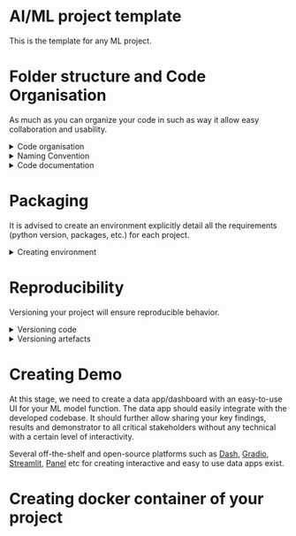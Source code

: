 # AI/ML project template
This is the template for any ML project.
# Folder structure and Code Organisation
As much as you can organize your code in such as way it allow easy collaboration and usability. 
<details>
  <summary>Code organisation</summary>

## Code organisation
As much as you can organize your code in such as way it allow easy collaboration and usability. It is recommended to  organise the code based on the part of the pipeline you are creating such as (data, training, prediction, etc.). It consits the following folder structures.

```python

artefacts/
code/
dataset/
```

- **artefacts**        should have all the relevent artefacts of the project.
- **code**             should have all the relevent source-code of the project.
- **datasets**         should have all the datasets of the project here.


</details>

<details>
  <summary>Naming Convention</summary>

This post provide a detailed guideline on how to [structure and organise python code like a pro](https://guicommits.com/organize-python-code-like-a-pro/)
## Naming Convention

</details>

<details>
  <summary>Code documentation</summary>

## Documentation
Documentation provides the best way for organizing the code. It facilitates easy collaboration, code readability and usability.  As much as you could, it recommended to provide the following aspects as part of the documentation:
- Comments: Terse descriptions of why a piece of code exists.
- Typing: Specification of a function's inputs and outputs data types, providing insight into what a function consumes and produces at a glance.
```python
def sensor_data(seq: Sequence, max_seq_len: int = 0) -> np.ndarray:
    ...
    return data
```
- Docstrings: This is a meaningful description that describes the overall function or module and arguments, returns, etc.
>If you're using [Visual Studio Code](https://code.visualstudio.com/) (highly recommend), you should get the free Python Docstrings Generator extension so you can type """ under a function and then hit the Shift key to generate a template docstring. It will autofill parts of the docstring using the typing information and even exception in your code!

- Documentation: A rendered webpage that summarizes all the functions, classes, API calls, workflows, examples, etc., so we can view and traverse through the code base without actually having to look at the code just yet. You will create the documentation automatically from the codebase using the docstring provided.

</details>





# Packaging
It is advised to  create an environment explicitly detail all the requirements (python version, packages, etc.) for each project.
<details>
  <summary>Creating environment</summary>

## Packaging
There are many recommended options when it comes to packaging in Python such virtualenv or anaconda environment. 

To use virtualen you have to follow the following steps:
1. Installing virtualenv (Documentation https://virtualenv.pypa.io/en/stable/)

	`pip install virtualenv`
	
    OR

	`sudo apt install virtualenv`
2.  Create virtualenv with no libraries from your existing python installation

	`python3 -m venv imr_venv` or `virtualenv imr_venv` on windows computers.

3.  Active virtualenv

	`source imr_venv/bin/activate` or ``.\imr_venv\Scripts\activate`` or windows machine

4. Installing packages

	```pip install package_name4```.

5. Generate requirements.txt.  This gives the list of packages, and it’s version.

	`pip freeze > requirements.txt`

6. Install requirements from requirements.txt

	`pip install -r requirements.txt`


If you are interested on using conda environment 

1. Install [anaconda]() or [miniconda]()
2. Create  conda environment with specific python versions too. 

	```conda create -n imr_env python=3```
3. Activate conda environment
   ````conda activate mr_env``

4. Install packages
   ````conda install package_name````

5. Generate environment.yml.  This gives the list of packages, and it’s version.

	 ```conda env create -f environment.yml```

6. To list the package, we need to use the below command.

	````conda env list````


</details>

# Reproducibility
Versioning your project will ensure reproducible behavior.
<details>
  <summary>Versioning code</summary>


Versioning your project will ensure reproducible behavior. Versioning control is a fundamental tool in most software engineering. It tracks any change done to code, allowing the user to review the entire history of changes and possibly revert to an older version.

IMR uses [gitlab](https://about.gitlab.com/) withich a git cloud-based versioning services. For basic understanding of versionong commands and best practises we recommdend following this [tutorial](https://madewithml.com/courses/mlops/versioning/) and this [video talk](https://uniroma1.zoom.us/rec/play/4BEYvgGL1bpRL-MkiYXAov3Tz1GN-wSGeTVvPf7UynX4q4tUgQt1bZxN4ntwsJsiMibPPW1zs-Oseo79.txvOV6rsEWUTD4E-?startTime=1620371740000&_x_zm_rtaid=hRUVAhTGR_CmUB4ZpoGC9g.1622727125231.275d841bc3fd05ba570cd859a8587554&_x_zm_rhtaid=752)

Follow [this installation instruction](https://git-scm.com/book/en/v2/Getting-Started-Installing-Git) to install git environment in your computer.

After installation make sure yo set up use-mane and email.
````git config --global user.name "imr_user"````

````git config --global user.email imr_user@imr.ie ```` 

</details>

<details>
  <summary>Versioning artefacts</summary>

It is important to version the data and artfects associated with your project. We will use the [Data Version Control (DVC)](https://dvc.org/) library for it's simplicity, rich features and most importantly modularity.  DVC interact perfectly with Git.



 DVC has lots of other useful features (metrics, experiments, etc.) so be sure to explore those as well.
Versioning your project will ensure reproducible behavior.

To use DVC
1. Install  DVC
   
   ``pip install dvc``

   or download DVC version for your OS by following this [link](https://dvc.org/)

2. Initialize an existing Git repository.
    
     ``dvc init``

3. Establish where our remote storage will be. We be using the artefacts directory which won't be checked into our remote repository.
   
   ``dvc remote add -d storage artefacts``

4. Add files to be tracked by DVC. This will create text pointer files for each file
   

   ``dvc add artefacts/data/projects.json``

5. Push to remote storage
 
   ````dvc push````

For more details on how to use DVC you can follow this [tutorial](https://madewithml.com/courses/mlops/versioning/#add-data) and this [dvc exercise](https://github.com/sscardapane/reprodl2021/tree/exercise3_dvc)
</details>


# Creating Demo
At this stage, we need to create a data app/dashboard with an easy-to-use UI for your ML model function. The data app should easily integrate with the developed codebase. It should further allow sharing your key findings, results and demonstrator to all critical stakeholders without any technical with a certain level of interactivity. 

Several off-the-shelf and open-source platforms such as [Dash](https://plotly.com/dash/), [Gradio](https://gradio.app/), [Streamlit](https://streamlit.io/), [Panel](https://panel.holoviz.org/) etc for creating interactive and easy to use data apps exist. 



# Creating docker container of your project


